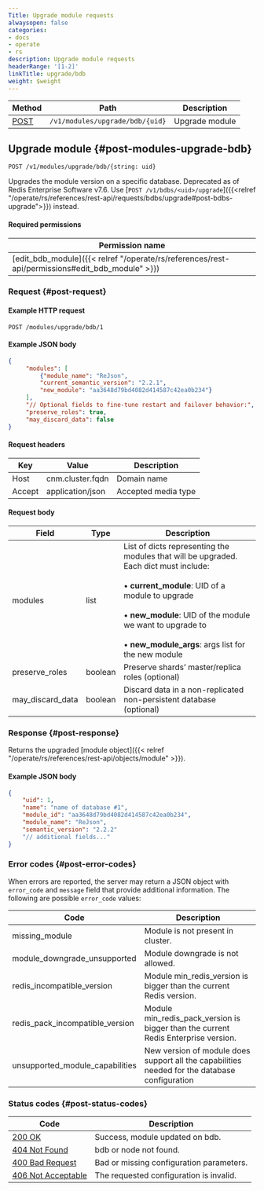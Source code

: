 ```yaml
---
Title: Upgrade module requests
alwaysopen: false
categories:
- docs
- operate
- rs
description: Upgrade module requests
headerRange: '[1-2]'
linkTitle: upgrade/bdb
weight: $weight
---
```


| Method | Path | Description |
|--------|------|-------------|
| [POST](#post-modules-upgrade-bdb) | `/v1/modules/upgrade/bdb/{uid}` | Upgrade module |

## Upgrade module {#post-modules-upgrade-bdb}

	POST /v1/modules/upgrade/bdb/{string: uid}

Upgrades the module version on a specific database. Deprecated as of Redis Enterprise Software v7.6. Use [`POST /v1/bdbs/<uid>/upgrade`]({{<relref "/operate/rs/references/rest-api/requests/bdbs/upgrade#post-bdbs-upgrade">}}) instead.

#### Required permissions

| Permission name |
|-----------------|
| [edit_bdb_module]({{< relref "/operate/rs/references/rest-api/permissions#edit_bdb_module" >}}) |

### Request {#post-request} 

#### Example HTTP request

	POST /modules/upgrade/bdb/1

#### Example JSON body

```json
{
     "modules": [
         {"module_name": "ReJson",
         "current_semantic_version": "2.2.1",
         "new_module": "aa3648d79bd4082d414587c42ea0b234"}
     ],
     "// Optional fields to fine-tune restart and failover behavior:",
     "preserve_roles": true,
     "may_discard_data": false
}
```

#### Request headers

| Key | Value | Description |
|-----|-------|-------------|
| Host | cnm.cluster.fqdn | Domain name |
| Accept | application/json | Accepted media type |


#### Request body

| Field | Type | Description |
|-------|------|-------------|
| modules | list | List of dicts representing the modules that will be upgraded. Each dict must include: <br></br> • **current_module**: UID of a module to upgrade <br></br> • **new_module**: UID of the module we want to upgrade to <br></br> • **new_module_args**: args list for the new module |
| preserve_roles | boolean | Preserve shards’ master/replica roles (optional) |
| may_discard_data | boolean | Discard data in a non-replicated non-persistent database (optional) |

### Response {#post-response} 

Returns the upgraded [module object]({{< relref "/operate/rs/references/rest-api/objects/module" >}}).

#### Example JSON body

```json
{
    "uid": 1,
    "name": "name of database #1",
    "module_id": "aa3648d79bd4082d414587c42ea0b234",
    "module_name": "ReJson",
    "semantic_version": "2.2.2"
    "// additional fields..."
}
```

### Error codes {#post-error-codes} 

When errors are reported, the server may return a JSON object with    `error_code` and `message` field that provide additional information.    The following are possible `error_code` values:

| Code | Description |
|------|-------------|
| missing_module | Module is not present in cluster.| 
| module_downgrade_unsupported | Module downgrade is not allowed.| 
| redis_incompatible_version | Module min_redis_version is bigger than the current Redis version.| 
| redis_pack_incompatible_version | Module min_redis_pack_version is bigger than the current Redis Enterprise version.| 
| unsupported_module_capabilities | New version of module does support all the capabilities needed for the database configuration| 

### Status codes {#post-status-codes} 

| Code | Description |
|------|-------------|
| [200 OK](http://www.w3.org/Protocols/rfc2616/rfc2616-sec10.html#sec10.2.1) | Success, module updated on bdb. |
| [404 Not Found](http://www.w3.org/Protocols/rfc2616/rfc2616-sec10.html#sec10.4.5) | bdb or node not found. |
| [400 Bad Request](http://www.w3.org/Protocols/rfc2616/rfc2616-sec10.html#sec10.4.1) | Bad or missing configuration parameters. |
| [406 Not Acceptable](http://www.w3.org/Protocols/rfc2616/rfc2616-sec10.html#sec10.4.7) | The requested configuration is invalid. |
